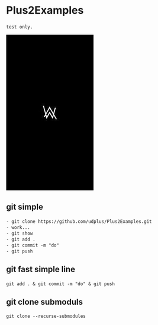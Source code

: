 # Plus2Examples

	test only.

![image](images/alan-walker.jpg)


## git simple
	- git clone https://github.com/udplus/Plus2Examples.git
	- work...
	- git show
	- git add .
	- git commit -m "do"
	- git push

## git fast simple line
	git add . & git commit -m "do" & git push	

## git clone submoduls
	git clone --recurse-submodules	